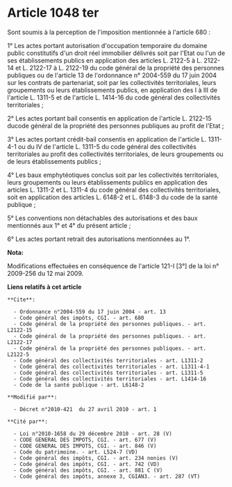 # Article 1048 ter

Sont soumis à la perception de l'imposition mentionnée à l'article 680 : 

1° Les actes portant autorisation d'occupation temporaire du domaine public constitutifs d'un droit réel immobilier délivrés
soit par l'Etat ou l'un de ses établissements publics en application des articles L. 2122-5 à L. 2122-14 et L. 2122-17 à L.
2122-19 du code général de la propriété des personnes publiques ou de l'article 13 de l'ordonnance n° 2004-559 du 17 juin
2004 sur les contrats de partenariat, soit par les collectivités territoriales, leurs groupements ou leurs établissements
publics, en application des I à III de l'article L. 1311-5 et de l'article L. 1414-16 du code général des collectivités
territoriales ; 

2° Les actes portant bail consentis en application de l'article L. 2122-15 ducode général de la propriété des personnes
publiques au profit de l'Etat ; 

3° Les actes portant crédit-bail consentis en application de l'article L. 1311-4-1 ou du IV de l'article L. 1311-5 du code
général des collectivités territoriales au profit des collectivités territoriales, de leurs groupements ou de leurs
établissements publics ; 

4° Les baux emphytéotiques conclus soit par les collectivités territoriales, leurs groupements ou leurs établissements
publics en application des articles L. 1311-2 et L. 1311-4 du code général des collectivités territoriales, soit en
application des articles L. 6148-2 et L. 6148-3 du code de la santé publique ; 

5° Les conventions non détachables des autorisations et des baux mentionnés aux 1° et 4° du présent article ; 

6° Les actes portant retrait des autorisations mentionnées au 1°.

**Nota:**

Modifications effectuées en conséquence de l'article 121-I [3°] de la loi n° 2009-256 du 12 mai 2009.

**Liens relatifs à cet article**

	**Cite**:

	  - Ordonnance n°2004-559 du 17 juin 2004 - art. 13
	  - Code général des impôts, CGI. - art. 680
	  - Code général de la propriété des personnes publiques. - art. L2122-15
	  - Code général de la propriété des personnes publiques. - art. L2122-17
	  - Code général de la propriété des personnes publiques. - art. L2122-5
	  - Code général des collectivités territoriales - art. L1311-2
	  - Code général des collectivités territoriales - art. L1311-4-1
	  - Code général des collectivités territoriales - art. L1311-5
	  - Code général des collectivités territoriales - art. L1414-16
	  - Code de la santé publique - art. L6148-2

	**Modifié par**:

	  - Décret n°2010-421  du 27 avril 2010 - art. 1

	**Cité par**:

	  - Loi n°2010-1658 du 29 décembre 2010 - art. 28 (V)
	  - CODE GENERAL DES IMPOTS, CGI. - art. 677 (V)
	  - CODE GENERAL DES IMPOTS, CGI. - art. 846 (V)
	  - Code du patrimoine. - art. L524-7 (VD)
	  - Code général des impôts, CGI. - art. 234 nonies (V)
	  - Code général des impôts, CGI. - art. 742 (VD)
	  - Code général des impôts, CGI. - art. 881 C (V)
	  - Code général des impôts, annexe 3, CGIAN3. - art. 287 (VT)

